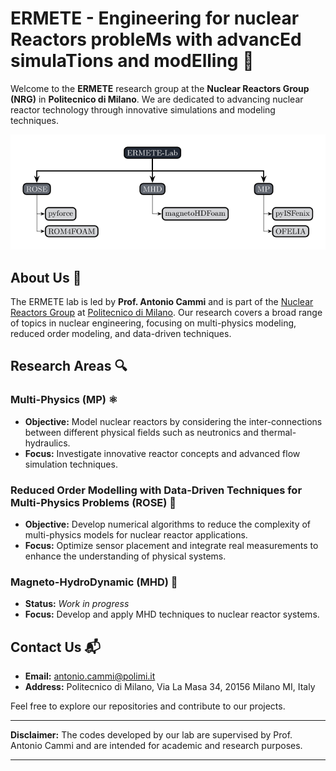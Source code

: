 # ERMETE - Engineering for nuclear Reactors probleMs with advancEd simulaTions and modElling 🚀

Welcome to the **ERMETE** research group at the **Nuclear Reactors Group (NRG)** in **Politecnico di Milano**. We are dedicated to advancing nuclear reactor technology through innovative simulations and modeling techniques.

<p align="center">
    <img alt="ERMETE-Lab" src="ermete_scheme.svg" width="1000" />
</p>

## About Us 🏫

The ERMETE lab is led by **Prof. Antonio Cammi** and is part of the [Nuclear Reactors Group](https://www.nuclearenergy.polimi.it/) at [Politecnico di Milano](https://www.polimi.it/). Our research covers a broad range of topics in nuclear engineering, focusing on multi-physics modeling, reduced order modeling, and data-driven techniques.

## Research Areas 🔍

### Multi-Physics (MP) ⚛️
- **Objective:** Model nuclear reactors by considering the inter-connections between different physical fields such as neutronics and thermal-hydraulics.
- **Focus:** Investigate innovative reactor concepts and advanced flow simulation techniques.

### Reduced Order Modelling with Data-Driven Techniques for Multi-Physics Problems (ROSE) 🌹
- **Objective:** Develop numerical algorithms to reduce the complexity of multi-physics models for nuclear reactor applications.
- **Focus:** Optimize sensor placement and integrate real measurements to enhance the understanding of physical systems.

### Magneto-HydroDynamic (MHD) 🧲
- **Status:** *Work in progress*
- **Focus:** Develop and apply MHD techniques to nuclear reactor systems.

## Contact Us 📬

- **Email:** [antonio.cammi@polimi.it](mailto:antonio.cammi@polimi.it)
- **Address:** Politecnico di Milano, Via La Masa 34, 20156 Milano MI, Italy

Feel free to explore our repositories and contribute to our projects. 

---

**Disclaimer:** The codes developed by our lab are supervised by Prof. Antonio Cammi and are intended for academic and research purposes.

---

